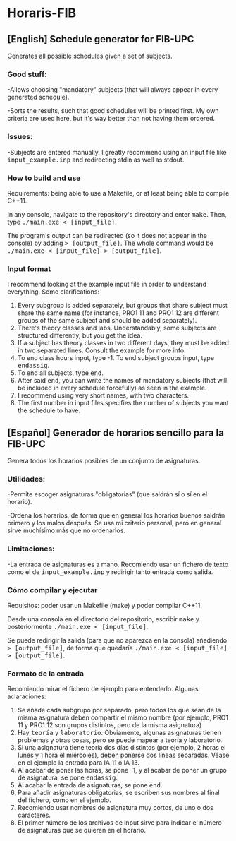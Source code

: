 # Horaris-FIB

## [English] Schedule generator for FIB-UPC 
Generates all possible schedules given a set of subjects.
### Good stuff:
-Allows choosing "mandatory" subjects (that will always appear in every generated schedule).

-Sorts the results, such that good schedules will be printed first. My own criteria are used here, but it's way better than not having them ordered.

### Issues:
-Subjects are entered manually. I greatly recommend using an input file like <tt>input_example.inp</tt> and redirecting stdin as well as stdout.

### How to build and use
Requirements: being able to use a Makefile, or at least being able to compile C++11.

In any console, navigate to the repository's directory and enter <tt>make</tt>. Then, type <tt>./main.exe < [input_file]</tt>.
  
The program's output can be redirected (so it does not appear in the console) by adding <tt> > [output_file]</tt>. The whole command would be <tt>./main.exe < [input_file] > [output_file]</tt>.

### Input format
I recommend looking at the example input file in order to understand everything. Some clarifications:
  1. Every subgroup is added separately, but groups that share subject must share the same name (for instance, PRO1 11 and PRO1 12 are different groups of the same subject and should be added separately).
  2. There's theory classes and labs. Understandably, some subjects are structured differently, but you get the idea.
  3. If a subject has theory classes in two different days, they must be added in two separated lines. Consult the example for more info.
  4. To end class hours input, type -1. To end subject groups input, type <tt>endassig</tt>.
  5. To end all subjects, type <tt>end</tt>.
  6. After said <tt>end</tt>, you can write the names of mandatory subjects (that will be included in every schedule forcefully) as seen in the example.  
  7. I recommend using very short names, with two characters.
  8. The first number in input files specifies the number of subjects you want the schedule to have.

  
## [Español] Generador de horarios sencillo para la FIB-UPC 
Genera todos los horarios posibles de un conjunto de asignaturas.
### Utilidades: 
-Permite escoger asignaturas "obligatorias" (que saldrán sí o sí en el horario).

-Ordena los horarios, de forma que en general los horarios buenos saldrán primero y los malos después. Se usa mi criterio personal, pero en general sirve muchísimo más que no ordenarlos.
### Limitaciones: 
-La entrada de asignaturas es a mano. Recomiendo usar un fichero de texto como el de <tt>input_example.inp</tt> y redirigir tanto entrada como salida.

### Cómo compilar y ejecutar
Requisitos: poder usar un Makefile (make) y poder compilar C++11.

Desde una consola en el directorio del repositorio, escribir <tt>make</tt> y posteriormente <tt>./main.exe < [input_file]</tt>.
  
  Se puede redirigir la salida (para que no aparezca en la consola) añadiendo <tt> > [output_file]</tt>, de forma que quedaría <tt>./main.exe < [input_file] > [output_file]</tt>.

### Formato de la entrada
Recomiendo mirar el fichero de ejemplo para entenderlo. Algunas aclaraciones:
1.  Se añade cada subgrupo por separado, pero todos los que sean de la misma asignatura deben compartir el mismo nombre (por ejemplo, PRO1 11 y PRO1 12 son grupos distintos, pero de la misma asignatura)
  2.  Hay <tt>teoría</tt> y <tt>laboratorio</tt>. Obviamente, algunas asignaturas tienen problemas y otras cosas, pero se puede mapear a teoría y laboratorio.
  3. Si una asignatura tiene teoría dos días distintos (por ejemplo, 2 horas el lunes y 1 hora el miércoles), deben ponerse dos líneas separadas. Véase en el ejemplo la entrada para IA 11 o IA 13.
  4. Al acabar de poner las horas, se pone -1, y al acabar de poner un grupo de asignatura, se pone <tt>endassig</tt>.
  5. Al acabar la entrada de asignaturas, se pone <tt>end</tt>.
  6. Para añadir asignaturas obligatorias, se escriben sus nombres al final del fichero, como en el ejemplo.
  7. Recomiendo usar nombres de asignatura muy cortos, de uno o dos caracteres.
  8. El primer número de los archivos de input sirve para indicar el número de asignaturas que se quieren en el horario.
